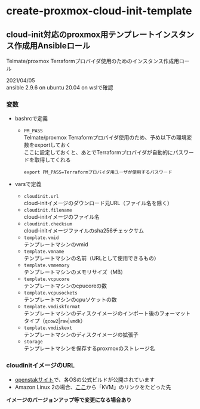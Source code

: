 # create-proxmox-cloud-init-template

## cloud-init対応のproxmox用テンプレートインスタンス作成用Ansibleロール

Telmate/proxmox Terraformプロバイダ使用のためのインスタンス作成用ロール

2021/04/05  
ansible 2.9.6 on ubuntu 20.04 on wslで確認

### 変数

- bashrcで定義
  - `PM_PASS`  
    Telmate/proxmox Terraformプロバイダ使用のため、予め以下の環境変数をexportしておく  
    ここに設定しておくと、あとでTerraformプロバイダが自動的にパスワードを取得してくれる

    ````sh:bashrc
    export PM_PASS=Terraformプロバイダ用ユーザが使用するパスワード
    ````

- varsで定義
  - `cloudinit.url`  
    cloud-initイメージのダウンロード元URL（ファイル名を除く）
  - `cloudinit.filename`  
    cloud-initイメージのファイル名
  - `cloudinit.checksum`  
    cloud-initイメージファイルのsha256チェックサム
  - `template.vmid`  
    テンプレートマシンのvmid
  - `template.vmname`  
    テンプレートマシンの名前（URLとして使用できるもの）
  - `template.vmmemory`  
    テンプレートマシンのメモリサイズ（MB）
  - `template.vcpucore`  
    テンプレートマシンのcpucoreの数
  - `template.vcpusockets`  
    テンプレートマシンのcpuソケットの数
  - `template.vmdiskformat`  
    テンプレートマシンのディスクイメージのインポート後のフォーマットタイプ（`qcow2`|`raw`|`vmdk`）
  - `template.vmdiskext`  
    テンプレートマシンのディスクイメージの拡張子
  - `storage`  
    テンプレートマシンを保存するproxmoxのストレージ名

### cloudinitイメージのURL

- [openstakサイト](https://docs.openstack.org/image-guide/obtain-images.html "openstack image guide")で、各OSの公式ビルドが公開されています
- Amazon Linux 2の場合、[ここ](https://docs.aws.amazon.com/ja_jp/AWSEC2/latest/UserGuide/amazon-linux-2-virtual-machine.html#amazon-linux-2-virtual-machine-download "Amazon Linux 2 を仮想マシンとしたオンプレミスでの実行")から「KVM」のリンクをたどった先  
  
**イメージのバージョンアップ等で変更になる場合あり**
